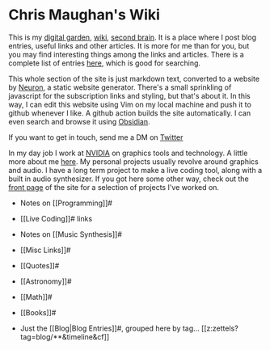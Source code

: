 # Chris Maughan's Wiki

This is my [digital garden](https://maggieappleton.com/garden-history), [wiki](https://en.wikipedia.org/wiki/Wiki), [second brain](https://maggieappleton.com/basb). It is a place where I post blog entries, useful links and other articles.  It is more for me than for you, but you may find interesting things among the links and articles.  There is a complete list of entries [here](https://chrismaughan.com/secondbrain/impulse.html), which is good for searching.

This whole section of the site is just markdown text, converted to a website by [Neuron](https://neuron.zettel.page/), a static website generator.  There's a small sprinkling of javascript for the subscription links and styling, but that's about it.  In this way, I can edit this website using Vim on my local machine and push it to github whenever I like.  A github action builds the site automatically.  I can even search and browse it using [Obsidian](https://obsidian.md/).

If you want to get in touch, send me a DM on [Twitter](https://twitter.com/cmaughan)

In my day job I work at [NVIDIA](https://nvidia.com) on graphics tools and technology.  A little more about me [here](https://chrismaughan.com/about).  My personal projects usually revolve around graphics and audio.  I have a long term project to make a live coding tool, along with a built in audio synthesizer.  If you got here some other way, check out the [front page](https://chrismaughan.com) of the site for a selection of projects I've worked on.

- Notes on [[Programming]]#
- [[Live Coding]]# links
- Notes on [[Music Synthesis]]#
- [[Misc Links]]#
- [[Quotes]]#
- [[Astronomy]]#
- [[Math]]#
- [[Books]]#

- Just the [[Blog|Blog Entries]]#, grouped here by tag...
[[z:zettels?tag=blog/**&timeline&cf]]
<section id="subscriptionLinks"></section>

